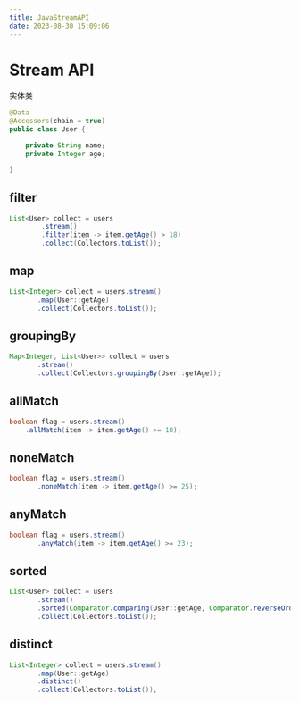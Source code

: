 ```yaml
---
title: JavaStreamAPI
date: 2023-08-30 15:09:06
---
```


# Stream API

实体类

```java
@Data
@Accessors(chain = true)
public class User {

    private String name;
    private Integer age;

}
```

## filter

```java
List<User> collect = users
        .stream()
        .filter(item -> item.getAge() > 18)
        .collect(Collectors.toList());
```

## map

```java
List<Integer> collect = users.stream()
       .map(User::getAge)
       .collect(Collectors.toList());
```

## groupingBy

```java
Map<Integer, List<User>> collect = users
       .stream()
       .collect(Collectors.groupingBy(User::getAge));
```

## allMatch

```java
boolean flag = users.stream()
    .allMatch(item -> item.getAge() >= 18);
```

## noneMatch

```java
boolean flag = users.stream()
       .noneMatch(item -> item.getAge() >= 25);
```

## anyMatch

```java
boolean flag = users.stream()
       .anyMatch(item -> item.getAge() >= 23);
```

## sorted

```java
List<User> collect = users
       .stream()
       .sorted(Comparator.comparing(User::getAge, Comparator.reverseOrder()))
       .collect(Collectors.toList());
```

## distinct

```java
List<Integer> collect = users.stream()
       .map(User::getAge)
       .distinct()
       .collect(Collectors.toList());
```









## 

